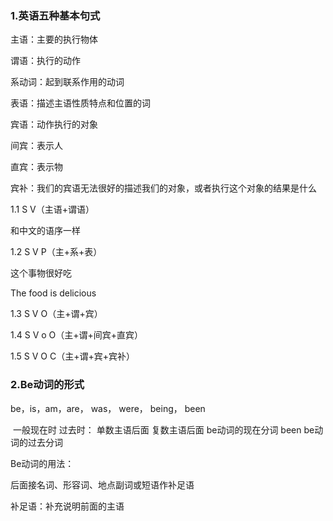 ### 1.英语五种基本句式

主语：主要的执行物体

谓语：执行的动作

系动词：起到联系作用的动词

表语：描述主语性质特点和位置的词

宾语：动作执行的对象

间宾：表示人

直宾：表示物

宾补：我们的宾语无法很好的描述我们的对象，或者执行这个对象的结果是什么

1.1 S V（主语+谓语）

和中文的语序一样

1.2 S V P（主+系+表）

这个事物很好吃

The food is delicious

1.3 S V O（主+谓+宾）



1.4 S V o O（主+谓+间宾+直宾）

1.5 S V O C（主+谓+宾+宾补）

### 2.Be动词的形式

be，is，am，are，                   was，                 were，        being，                              been

​	一般现在时        过去时：   单数主语后面   复数主语后面   be动词的现在分词    been  be动词的过去分词



Be动词的用法：

后面接名词、形容词、地点副词或短语作补足语

补足语：补充说明前面的主语